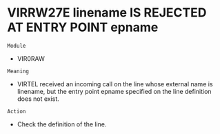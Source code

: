 # VIRRW27E linename IS REJECTED AT ENTRY POINT epname

`Module`
- VIR0RAW

`Meaning`
- VIRTEL received an incoming call on the line whose external name is linename, but the entry point epname specified on the line definition does not exist.

`Action`
- Check the definition of the line.
